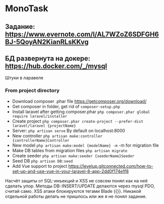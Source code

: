 # MonoTask

## Задание: https://www.evernote.com/l/AL7WZoZ6SDFGH6BJ-5QoyAN2KianRLsKKvg 

## БД развернута на докере: https://hub.docker.com/_/mysql
Штуки в ларавеле
### From project directory
- Download composer .phar file https://getcomposer.org/download/
- Get composer in folder, get rid of ``` composer-setup.php ```
- Install laravel after getting composer.phar  ``` php composer.phar global require laravel/installer ```  
- Create project ``` php composer.phar create-project --prefer-dist laravel/laravel {projectName} ```
- Server: ``` php artisan serve ``` By default on localhost:8000
- New controller ``` php artisan make:controller {controllerName}Controller ```
- New model ``` php artisan make:model {modelName} -m ``` -m for migration file
- Make DB tables from migration files ``` php artisan migrate ```
- Create seeder ``` php artisan make:seeder {seederName}Seeder ``` 
- Seed DB ``` php artisan DB:seed ```
- Add Vue support to project https://levelup.gitconnected.com/how-to-set-up-and-use-vue-in-your-laravel-8-app-2dd0f174e1f8

Насчёт защиты от SQL-инъекций и XSS не совсем понял как на неё сделать упор. Методы DB::INSERT/UPDATE делаются через mysql PDO, считай само. 
XSS атаки блокируются тегами Blade {{}}. Никакой отдельной работы делать не пришлось или же я не понял задание.


